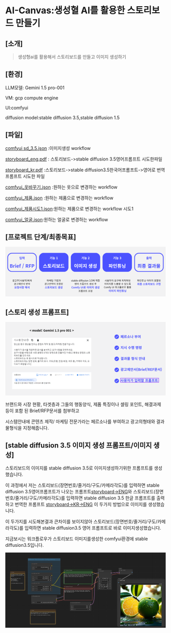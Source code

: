 # AI-Canvas:생성혈 AI를 활용한 스토리보드 만들기

## [소개]

>생성형ai를 활용해서 스토리보드를 만들고 이미지 생성하기

## [환경]

LLM모델: Gemini 1.5 pro-001

VM: gcp compute engine 

UI:comfyui 

diffusion model:stable diffusion 3.5,stable diffusion 1.5

## [파일]
[comfyui sd_3.5.json](https://github.com/jinijini20/AI-Canvas/blob/main/comfyui%20workflow/comfyui%20sd_3.5.json) :이미지생성 workflow

[storyboard_eng.pdf](storyboard_eng.pdf) : 스토리보드->stable diffusion 3.5영어프롬프트 시도한파일

[storyboard_kr.pdf](storyboard_kr.pdf) :스토리보드->stable diffusion3.5한국어프롬프트->영어로 번역프롬프트 시도한 파일

[comfyui_옷바꾸기.json](https://github.com/jinijini20/AI-Canvas/blob/main/comfyui%20workflow/comfyui_%EC%98%B7%EB%B0%94%EA%BE%B8%EA%B8%B0.json) :원하는 옷으로 변경하는 workflow

[comfyui_제품.json](https://github.com/jinijini20/AI-Canvas/blob/main/comfyui%20workflow/comfyui_%EC%A0%9C%ED%92%88.json) :원하는 제품으로 변경하는 workflow

[comfyui_제품시도1.json](https://github.com/jinijini20/AI-Canvas/blob/main/comfyui%20workflow/comfyui_%EC%A0%9C%ED%92%88%EC%8B%9C%EB%8F%841.json):원하는 제품으로 변경하는 workflow 시도1

[comfyui_얼굴.json](https://github.com/jinijini20/AI-Canvas/blob/main/comfyui%20workflow/comfyui_%EC%96%BC%EA%B5%B4.json):원하는 얼굴로 변경하는 workflow

## [프로젝트 단계/최종목표]
![project phase/goal](images/story_workflow.png)

## [스토리 생성 프롬프트]
<img src="https://github.com/jinijini20/AI-Canvas/blob/main/images/storyboard_prompt.png" width="700" >

브랜드와 시장 현황, 타겟층과 그들의 행동양식, 제품 특징이나 셀링 포인트, 해결과제 등이 포함 된 Brief/RFP문서를 첨부하고 

시스템안내에 콘텐츠 제작/ 마케팅 전문가라는 페르소나를 부여하고 광고의형태와 결과물형식을 지정해줍니다.

## [stable diffusion 3.5 이미지 생성 프롬프트/이미지 생성]

스토리보드의 이미지를 stable diffusion 3.5로 이미지생성하기위한 프롬프트를 생성했습니다.

이 과정에서 저는 스토리보드(장면번호/줄거리/구도/카메라각도)를 입력하면 stable diffusion 3.5영어프롬프트가 나오는 프롬프트[storyboard->ENG](storyboard_eng.pdf)와 
스토리보드(장면번호/줄거리/구도/카메라각도)를 입력하면 stable diffusion 3.5 한글 프롬프트를 출력하고 번역한 프롬프트 [storyboard->KR->ENG](storyboard_kr.pdf)
이 두가지 방법으로 이미지를 생성했습니다.

이 두가지를 시도해본결과 큰차이를 보이지않아 스토리보드(장면번호/줄거리/구도/카메라각도)를 입력하면 stable diffusion3.5 영어 프롬프트로 바로 이미지생성했습니다.

지금보시는 워크플로우가 스토리보드 이미지를생성한  comfyui환경에 stable diffusion3.5입니다.

<img src="images/comfyui_sd_3.5.png" width="700" >
